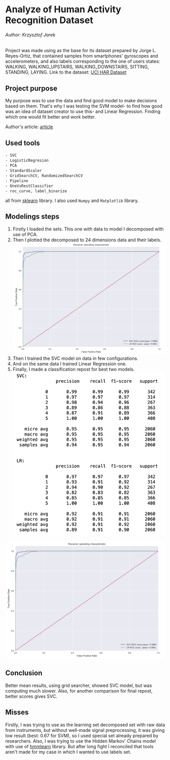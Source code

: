 # Analyze of Human Activity Recognition Dataset
###### Author: Krzysztof Jarek


Project was made using as the base for its dataset prepared by Jorge L. Reyes-Ortiz, that contained samples from smartphones' gyroscopes and accelerometers, and also labels corresponding to the one of users states: WALKING, WALKING_UPSTAIRS, WALKING_DOWNSTAIRS, SITTING, STANDING, LAYING. Link to the dataset: [UCI HAR Dataset](https://archive.ics.uci.edu/ml/datasets/human+activity+recognition+using+smartphones)

## Project purpose
My purpose was to use the data and find good model to make decisions based on them. That's why I was testing the SVM model- to find how good was an idea of dataset creator to use this- and Linear Regression. Finding which one would fit better and work better.

Author's article: [article](https://www.elen.ucl.ac.be/Proceedings/esann/esannpdf/es2013-84.pdf)

## Used tools
```
- SVC
- LogisticRegresion
- PCA
- StandardScaler
- GridSearchCV, RandomizedSearchCV
- Pipeline
- OneVsRestClassifier
- roc_curve, label_binarize
```
all from [sklearn](https://sklearn.org) library. I also used `Numpy` and `Matplotlib` library.

## Modelings steps

1. Firstly I loaded the sets. This one with data to model I decomposed with use of PCA.
2. Then I plotted the decomposed to 24 dimensions data and their labels.
![alt text](https://github.com/KrzysiekJa/ML-project-on-HAR-Dataset/blob/master/plot.png "Plot")
3. Then I trained the SVC model on data in few configurations.
4. And on the same data I trained Linear Regression one.
5. Finally, I made a classification repost for best two models.
![alt text](https://github.com/KrzysiekJa/ML-project-on-HAR-Dataset/blob/master/results_table.png "Table")

![alt text](https://github.com/KrzysiekJa/ML-project-on-HAR-Dataset/blob/master/roc_curve.png "Table")

## Conclusion

Better mean results, using grid searcher, showed SVC model, but was computing much slower. Also, for another comparison for final repost, better scores gives SVC.

## Misses

Firstly, I was trying to use as the learning set decomposed set with raw data from instruments, but without well-made signal preprocessing, it was giving low result (best: 0.67 for SVM), so I used special set already prepared by researchers.
Also, I was trying to use the Hidden Markov' Chains model with use of [hmmlearn](https://hmmlearn.readthedocs.io/en/latest/#) library. But after long fight I reconciled that tools aren't made for my case in which I wanted to use labels set.


